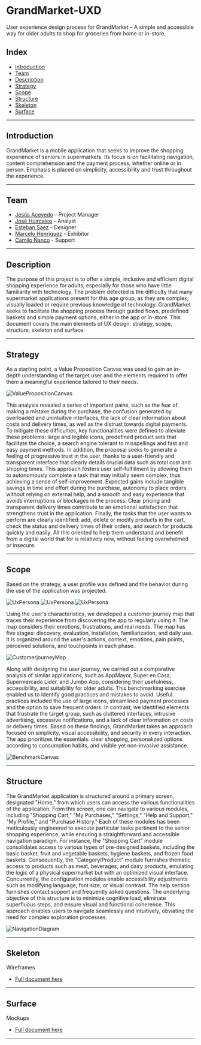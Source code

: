 # GrandMarket-UXD
User experience design process for GrandMarket – A simple and accessible way for older adults to shop for groceries from home or in-store.
## Index
- [Introduction](#Introduction)
- [Team](#Team)
- [Description](#Description)
- [Strategy](#Strategy)
- [Scope](#Scope)
- [Structure](#Structure)
- [Skeleton](#Skeleton)
- [Surface](#Surface)

---
## Introduction
GrandMarket is a mobile application that seeks to improve the shopping experience of seniors in supermarkets. Its focus is on facilitating navigation, content 
comprehension and the payment process, whether online or in person. Emphasis is placed on simplicity, accessibility and trust throughout the experience.

---
## Team
- [Jesús Acevedo](https://github.com/jesus-acev) - Project Manager
- [José Huircaleo](https://github.com/Huircas) - Analyst
- [Esteban Saez](https://github.com/estebansaez) - Designer
- [Marcelo Henríquez](https://github.com/mh0316) - Exhibitor
- [Camilo Ñanco](https://github.com/camilo09m) - Support

---
## Description

The purpose of this project is to offer a simple, inclusive and efficient digital shopping experience for adults, especially for those who have little familiarity 
with technology. The problem detected is the difficulty that many supermarket applications present for this age group, as they are complex, visually loaded or require 
previous knowledge of technology. GrandMarket seeks to facilitate the shopping process through guided flows, predefined baskets and simple payment options, 
either in the app or in-store. This document covers the main elements of UX design: strategy, scope, structure, skeleton and surface.

---
## Strategy

As a starting point, a Value Proposition Canvas was used to gain an in-depth understanding of the target user and the elements required to offer them a meaningful 
experience tailored to their needs.

![ValuePropositionCanvas](Files/ValuePropositionCanvas.png)

This analysis revealed a series of important pains, such as the fear of making a mistake during the purchase, the confusion generated by overloaded and unintuitive interfaces, 
the lack of clear information about costs and delivery times, as well as the distrust towards digital payments. To mitigate these difficulties, key functionalities were 
defined to alleviate these problems: large and legible icons, predefined product sets that facilitate the choice, a search engine tolerant to misspellings and fast and 
easy payment methods.
In addition, the proposal seeks to generate a feeling of progressive trust in the user, thanks to a user-friendly and transparent interface that clearly details crucial data 
such as total cost and shipping times. This approach fosters user self-fulfillment by allowing them to autonomously complete a task that may initially seem complex, thus 
achieving a sense of self-improvement.
Expected gains include tangible savings in time and effort during the purchase, autonomy to place orders without relying on external help, and a smooth and easy 
experience that avoids interruptions or blockages in the process. Clear pricing and transparent delivery times contribute to an emotional 
satisfaction that strengthens trust in the application.
Finally, the tasks that the user wants to perform are clearly identified: add, delete or modify products in the cart, check the status and 
delivery times of their orders, and search for products quickly and easily. All this oriented to help them understand and benefit from a digital world that for 
is relatively new, without feeling overwhelmed or insecure.

---

## Scope

Based on the strategy, a user profile was defined and the behavior during the use of the application was projected.

![UxPersona](Files/User%20experience%20persona/person1.png)
![UxPersona](Files/User%20experience%20persona/person2.png)
![UxPersona](Files/User%20experience%20persona/person3.png)

Using the user's characteristics, we developed a customer journey map that traces their experience from discovering the app to regularly using it. The map considers 
their emotions, frustrations, and real needs. The map has five stages: discovery, evaluation, installation, familiarization, and daily use. It is organized around the 
user's actions, context, emotions, pain points, perceived solutions, and touchpoints in each phase.

![CustomerjourneyMap](Files/CustomerJourneyMap.png)

Along with designing the user journey, we carried out a comparative analysis of similar applications, such as AppMayor, Super en Casa, Supermercado Líder, and Jumbo App, 
considering their usefulness, accessibility, and suitability for older adults.
This benchmarking exercise enabled us to identify good practices and mistakes to avoid. Useful practices included the use of large icons, streamlined payment processes 
and the option to save frequent orders. In contrast, we identified elements that frustrate the target group, such as cluttered interfaces, intrusive advertising, excessive 
notifications, and a lack of clear information on costs or delivery times.
Based on these findings, GrandMarket takes an approach focused on simplicity, visual accessibility, and security in every interaction. The app prioritizes the essentials: 
clear shopping, personalized options according to consumption habits, and visible yet non-invasive assistance.

![BenchmarkCanvas](Files/BenchMarking.png)

---
## Structure

The GrandMarket application is structured around a primary screen, designated "Home," from which users can access the various functionalities of the application. From this screen, 
one can navigate to various modules, including "Shopping Cart," "My Purchases," "Settings," "Help and Support," "My Profile," and "Purchase History." Each of these modules has 
been meticulously engineered to execute particular tasks pertinent to the senior shopping experience, while ensuring a straightforward and accessible navigation paradigm. 
For instance, the "Shopping Cart" module consolidates access to various types of pre-designed baskets, including the basic basket, fruit and vegetable baskets, hygiene baskets, 
and frozen food baskets. Consequently, the "Category/Product" module furnishes thematic access to products such as meat, beverages, and dairy products, emulating the logic of a 
physical supermarket but with an optimized visual interface. Concurrently, the configuration modules enable accessibility adjustments such as modifying language, font size, or 
visual contrast. The help section furnishes contact support and frequently asked questions. The underlying objective of this structure is to minimize cognitive load, eliminate 
superfluous steps, and ensure visual and functional coherence. This approach enables users to navigate seamlessly and intuitively, obviating the need for complex exploration processes.

![NavigationDiagram](Files/NavigationDiagram.png)

---

## Skeleton
Wireframes
- [Full document here](Files/Wireframes-GrandMarket.pdf)


---
## Surface
Mockups
- [Full document here](Mockups.pdf)

---

